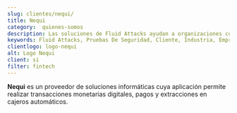 ```yaml
---
slug: clientes/nequi/
title: Nequi
category:  quienes-somos
description: Las soluciones de Fluid Attacks ayudan a organizaciones como Nequi a identificar vulnerabilidades de seguridad en sus sistemas y gestionar sus superficies de ataque.
keywords: Fluid Attacks, Pruebas De Seguridad, Cliente, Industria, Empresa, Organizacion, Pentesting, Hacking Etico, Nequi
clientlogo: logo-nequi
alt: Logo Nequi
client: si
filter: fintech
---
```


**Nequi** es un proveedor de soluciones informáticas
cuya aplicación permite realizar transacciones monetarias digitales,
pagos y extracciones en cajeros automáticos.
